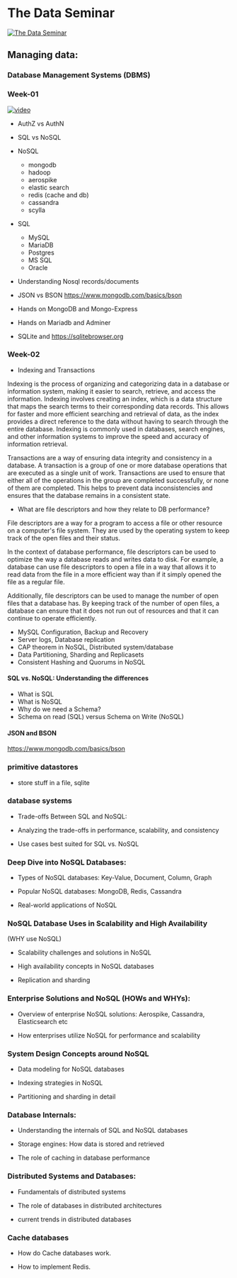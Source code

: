 # The Data Seminar

[![The Data Seminar](tweet.png "A very fat cat")](https://x.com/LVNilesh/status/1769527179740664115?s=20)

## Managing data:

### Database Management Systems (DBMS)

### Week-01

[![video](play.jpg)](https://player.vimeo.com/video/925660810)

- AuthZ vs AuthN
- SQL vs NoSQL

- NoSQL

  - mongodb
  - hadoop
  - aerospike
  - elastic search
  - redis (cache and db)
  - cassandra
  - scylla

- SQL

  - MySQL
  - MariaDB
  - Postgres
  - MS SQL
  - Oracle

- Understanding Nosql records/documents
- JSON vs BSON https://www.mongodb.com/basics/bson

- Hands on MongoDB and Mongo-Express
- Hands on Mariadb and Adminer
- SQLite and https://sqlitebrowser.org

### Week-02

- Indexing and Transactions

Indexing is the process of organizing and categorizing data in a database or information system, making it easier to search, retrieve, and access the information. Indexing involves creating an index, which is a data structure that maps the search terms to their corresponding data records. This allows for faster and more efficient searching and retrieval of data, as the index provides a direct reference to the data without having to search through the entire database. Indexing is commonly used in databases, search engines, and other information systems to improve the speed and accuracy of information retrieval.

Transactions are a way of ensuring data integrity and consistency in a database. A transaction is a group of one or more database operations that are executed as a single unit of work. Transactions are used to ensure that either all of the operations in the group are completed successfully, or none of them are completed. This helps to prevent data inconsistencies and ensures that the database remains in a consistent state.

- What are file descriptors and how they relate to DB performance?

File descriptors are a way for a program to access a file or other resource on a computer's file system. They are used by the operating system to keep track of the open files and their status.

In the context of database performance, file descriptors can be used to optimize the way a database reads and writes data to disk. For example, a database can use file descriptors to open a file in a way that allows it to read data from the file in a more efficient way than if it simply opened the file as a regular file.

Additionally, file descriptors can be used to manage the number of open files that a database has. By keeping track of the number of open files, a database can ensure that it does not run out of resources and that it can continue to operate efficiently.

- MySQL Configuration, Backup and Recovery
- Server logs, Database replication
- CAP theorem in NoSQL, Distributed system/database
- Data Partitioning, Sharding and Replicasets
- Consistent Hashing and Quorums in NoSQL

#### SQL vs. NoSQL: Understanding the differences

- What is SQL
- What is NoSQL
- Why do we need a Schema?
- Schema on read (SQL) versus Schema on Write (NoSQL)

#### JSON and BSON

https://www.mongodb.com/basics/bson

### primitive datastores

- store stuff in a file, sqlite

### database systems

- Trade-offs Between SQL and NoSQL:

- Analyzing the trade-offs in performance, scalability, and consistency

- Use cases best suited for SQL vs. NoSQL

### Deep Dive into NoSQL Databases:

- Types of NoSQL databases: Key-Value, Document, Column, Graph

- Popular NoSQL databases: MongoDB, Redis, Cassandra

- Real-world applications of NoSQL

### NoSQL Database Uses in Scalability and High Availability

(WHY use NoSQL)

- Scalability challenges and solutions in NoSQL

- High availability concepts in NoSQL databases

- Replication and sharding

### Enterprise Solutions and NoSQL (HOWs and WHYs):

- Overview of enterprise NoSQL solutions: Aerospike, Cassandra, Elasticsearch etc

- How enterprises utilize NoSQL for performance and scalability

### System Design Concepts around NoSQL

- Data modeling for NoSQL databases

- Indexing strategies in NoSQL

- Partitioning and sharding in detail

### Database Internals:

- Understanding the internals of SQL and NoSQL databases

- Storage engines: How data is stored and retrieved

- The role of caching in database performance

### Distributed Systems and Databases:

- Fundamentals of distributed systems

- The role of databases in distributed architectures

- current trends in distributed databases

### Cache databases

- How do Cache databases work.

- How to implement Redis.
